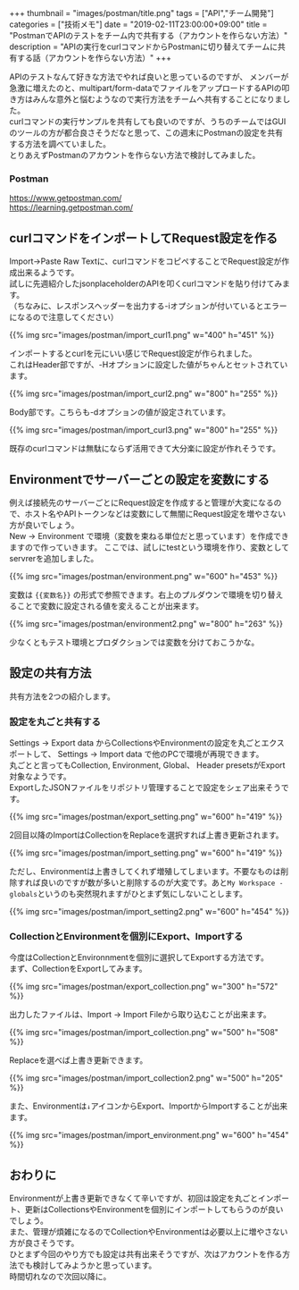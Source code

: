 +++
thumbnail = "images/postman/title.png"
tags = ["API","チーム開発"]
categories = ["技術メモ"]
date = "2019-02-11T23:00:00+09:00"
title = "PostmanでAPIのテストをチーム内で共有する（アカウントを作らない方法）"
description = "APIの実行をcurlコマンドからPostmanに切り替えてチームに共有する話（アカウントを作らない方法）"
+++

APIのテストなんて好きな方法でやれば良いと思っているのですが、
メンバーが急激に増えたのと、multipart/form-dataでファイルをアップロードするAPIの叩き方はみんな意外と悩むようなので実行方法をチームへ共有することになりました。  
curlコマンドの実行サンプルを共有しても良いのですが、うちのチームではGUIのツールの方が都合良さそうだなと思って、この週末にPostmanの設定を共有する方法を調べていました。  
とりあえずPostmanのアカウントを作らない方法で検討してみました。

### Postman  
https://www.getpostman.com/  
https://learning.getpostman.com/

## curlコマンドをインポートしてRequest設定を作る

Import->Paste Raw Textに、curlコマンドをコピペすることでRequest設定が作成出来るようです。  
試しに先週紹介したjsonplaceholderのAPIを叩くcurlコマンドを貼り付けてみます。  
（ちなみに、レスポンスヘッダーを出力する-iオプションが付いているとエラーになるので注意してください）

{{% img src="images/postman/import_curl1.png" w="400" h="451" %}}

インポートするとcurlを元にいい感じでRequest設定が作られました。  
これはHeader部ですが、-Hオプションに設定した値がちゃんとセットされています。

{{% img src="images/postman/import_curl2.png" w="800" h="255" %}}

Body部です。こちらも-dオプションの値が設定されています。

{{% img src="images/postman/import_curl3.png" w="800" h="255" %}}

既存のcurlコマンドは無駄にならず活用できて大分楽に設定が作れそうです。

## Environmentでサーバーごとの設定を変数にする

例えば接続先のサーバーごとにRequest設定を作成すると管理が大変になるので、ホスト名やAPIトークンなどは変数にして無闇にRequest設定を増やさない方が良いでしょう。  
New -> Environment で環境（変数を束ねる単位だと思っています）を作成できますので作っていきます。
ここでは、試しにtestという環境を作り、変数としてservrerを追加しました。

{{% img src="images/postman/environment.png" w="600" h="453" %}}

変数は `{{変数名}}` の形式で参照できます。右上のプルダウンで環境を切り替えることで変数に設定される値を変えることが出来ます。

{{% img src="images/postman/environment2.png" w="800" h="263" %}}

少なくともテスト環境とプロダクションでは変数を分けておこうかな。

## 設定の共有方法

共有方法を2つの紹介します。

### 設定を丸ごと共有する

Settings -> Export data からCollectionsやEnvironmentの設定を丸ごとエクスポートして、
Settings -> Import data で他のPCで環境が再現できます。  
丸ごとと言ってもCollection, Environment, Global、 Header presetsがExport対象なようです。  
ExportしたJSONファイルをリポジトリ管理することで設定をシェア出来そうです。

{{% img src="images/postman/export_setting.png" w="600" h="419" %}}

2回目以降のImportはCollectionをReplaceを選択すれば上書き更新されます。

{{% img src="images/postman/import_setting.png" w="600" h="419" %}}

ただし、Environmentは上書きしてくれず増殖してしまいます。不要なものは削除すれば良いのですが数が多いと削除するのが大変です。あと`My Workspace - globals`というのも突然現れますがひとまず気にしないことします。

{{% img src="images/postman/import_setting2.png" w="600" h="454" %}}

### CollectionとEnvironmentを個別にExport、Importする

今度はCollectionとEnvironnmentを個別に選択してExportする方法です。  
まず、CollectionをExportしてみます。

{{% img src="images/postman/export_collection.png" w="300" h="572" %}}

出力したファイルは、Import -> Import Fileから取り込むことが出来ます。

{{% img src="images/postman/import_collection.png" w="500" h="508" %}}

Replaceを選べば上書き更新できます。

{{% img src="images/postman/import_collection2.png" w="500" h="205" %}}

また、Environmentは`↓`アイコンからExport、ImportからImportすることが出来ます。

{{% img src="images/postman/import_environment.png" w="600" h="454" %}}

## おわりに

Environmentが上書き更新できなくて辛いですが、初回は設定を丸ごとインポート、更新はCollectionsやEnvironmentを個別にインポートしてもらうのが良いでしょう。  
また、管理が煩雑になるのでCollectionやEnvironmentは必要以上に増やさない方が良さそうです。  
ひとまず今回のやり方でも設定は共有出来そうですが、次はアカウントを作る方法でも検討してみようかと思っています。  
時間切れなので次回以降に。
